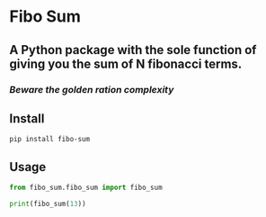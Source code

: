 # Fibo Sum

## A Python package with the sole function of giving you the sum of N fibonacci terms.

### _Beware the golden ration complexity_

## Install

```shell
pip install fibo-sum
```    

## Usage

```python
from fibo_sum.fibo_sum import fibo_sum

print(fibo_sum(13))
```